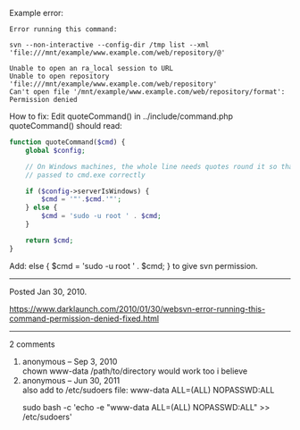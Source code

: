 Example error:
```
Error running this command:

svn --non-interactive --config-dir /tmp list --xml 'file:///mnt/example/www.example.com/web/repository/@'

Unable to open an ra_local session to URL
Unable to open repository 'file:///mnt/example/www.example.com/web/repository'
Can't open file '/mnt/example/www.example.com/web/repository/format': Permission denied
```

How to fix:
Edit quoteCommand() in ../include/command.php quoteCommand() should read:

```php
function quoteCommand($cmd) {
    global $config;

    // On Windows machines, the whole line needs quotes round it so that it's
    // passed to cmd.exe correctly

    if ($config->serverIsWindows) {
        $cmd = '"'.$cmd.'"';
    } else {
        $cmd = 'sudo -u root ' . $cmd;
    }

    return $cmd;
}
```

Add: else { $cmd = 'sudo -u root ' . $cmd; } to give svn permission.

---

Posted Jan 30, 2010.

https://www.darklaunch.com/2010/01/30/websvn-error-running-this-command-permission-denied-fixed.html

---

2 comments

<ol>
    <li>
        <div>
            anonymous &ndash; Sep 3, 2010
            <div>
chown www-data /path/to/directory
would work too i believe
            </div>
        </div>
    </li>
    <li>
        <div>
            anonymous &ndash; Jun 30, 2011
            <div>
also add to /etc/sudoers file:
www-data ALL=(ALL) NOPASSWD:ALL

sudo bash -c 'echo -e "www-data ALL=(ALL) NOPASSWD:ALL" &gt;&gt; /etc/sudoers'
            </div>
        </div>
    </li>
</ol>
